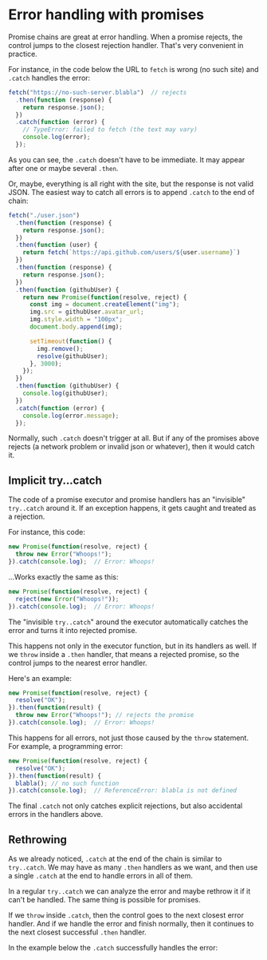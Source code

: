 # Error handling with promises

Promise chains are great at error handling. When a promise rejects, the control jumps to the closest rejection handler. That's very convenient in practice.

For instance, in the code below the URL to `fetch` is wrong (no such site) and `.catch` handles the error:

```javascript
fetch("https://no-such-server.blabla")  // rejects
  .then(function (response) {
    return response.json();
  })
  .catch(function (error) {   
    // TypeError: failed to fetch (the text may vary)
    console.log(error);
  });
```

As you can see, the `.catch` doesn't have to be immediate. It may appear after one or maybe several `.then`.

Or, maybe, everything is all right with the site, but the response is not valid JSON. The easiest way to catch all errors is to append `.catch` to the end of chain:

```javascript
fetch("./user.json")
  .then(function (response) {
    return response.json();
  })
  .then(function (user) {
    return fetch(`https://api.github.com/users/${user.username}`)
  })
  .then(function (response) {
    return response.json();
  })
  .then(function (githubUser) {
    return new Promise(function(resolve, reject) {
      const img = document.createElement("img");
      img.src = githubUser.avatar_url;
      img.style.width = "100px";
      document.body.append(img);

      setTimeout(function() {
        img.remove();
        resolve(githubUser);
      }, 3000);
    });
  })
  .then(function (githubUser) {
    console.log(githubUser);
  })
  .catch(function (error) {
    console.log(error.message);
  });
```

Normally, such `.catch` doesn't trigger at all. But if any of the promises above rejects (a network problem or invalid json or whatever), then it would catch it.

## Implicit try...catch

The code of a promise executor and promise handlers has an "invisible" `try..catch` around it. If an exception happens, it gets caught and treated as a rejection.

For instance, this code:

```javascript
new Promise(function(resolve, reject) {
  throw new Error("Whoops!");
}).catch(console.log);  // Error: Whoops!
```

...Works exactly the same as this:

```javascript
new Promise(function(resolve, reject) {
  reject(new Error("Whoops!"));
}).catch(console.log);  // Error: Whoops!
```

The "invisible `try..catch`" around the executor automatically catches the error and turns it into rejected promise.

This happens not only in the executor function, but in its handlers as well. If we `throw` inside a `.then` handler, that means a rejected promise, so the control jumps to the nearest error handler.

Here's an example:

```javascript
new Promise(function(resolve, reject) {
  resolve("OK");
}).then(function(result) {
  throw new Error("Whoops!"); // rejects the promise
}).catch(console.log);  // Error: Whoops!
```

This happens for all errors, not just those caused by the `throw` statement. For example, a programming error:

```javascript
new Promise(function(resolve, reject) {
  resolve("OK");
}).then(function(result) {
  blabla(); // no such function
}).catch(console.log);  // ReferenceError: blabla is not defined
```

The final `.catch` not only catches explicit rejections, but also accidental errors in the handlers above.

## Rethrowing

As we already noticed, `.catch` at the end of the chain is similar to `try..catch`. We may have as many `.then` handlers as we want, and then use a single `.catch` at the end to handle errors in all of them.

In a regular `try..catch` we can analyze the error and maybe rethrow it if it can't be handled. The same thing is possible for promises.

If we `throw` inside `.catch`, then the control goes to the next closest error handler. And if we handle the error and finish normally, then it continues to the next closest successful `.then` handler.

In the example below the `.catch` successfully handles the error: